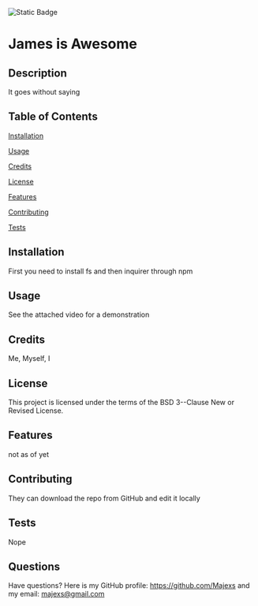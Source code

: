 ![Static Badge](https://img.shields.io/badge/License-BSD%203--Clause%20New%20or%20Revised%20License-blue)
# James is Awesome
## Description
It goes without saying
## Table of Contents
[Installation](#installation)

[Usage](#usage)

[Credits](#credits)

[License](#license)

[Features](#features)

[Contributing](#contributing)

[Tests](#tests)

## Installation
First you need to install fs and then inquirer through npm
## Usage
See the attached video for a demonstration
## Credits
Me, Myself, I
## License
This project is licensed under the terms of the BSD 3--Clause New or Revised License.
## Features
not as of yet
## Contributing
They can download the repo from GitHub and edit it locally
## Tests
Nope
## Questions
Have questions? Here is my GitHub profile: https://github.com/Majexs and my email: majexs@gmail.com